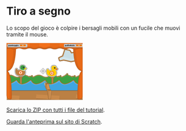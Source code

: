 # Tiro a segno

Lo scopo del gioco è colpire i bersagli mobili con un fucile che muovi tramite il mouse.

![Immagine](thumbnail.png)

[Scarica lo ZIP con tutti i file del tutorial](https://github.com/coderdojomxp/tutorial/raw/main/scratch/tiro_a_segno/tiro_a_segno.zip).

[Guarda l'anteprima sul sito di Scratch](https://scratch.mit.edu/projects/98004013/).
